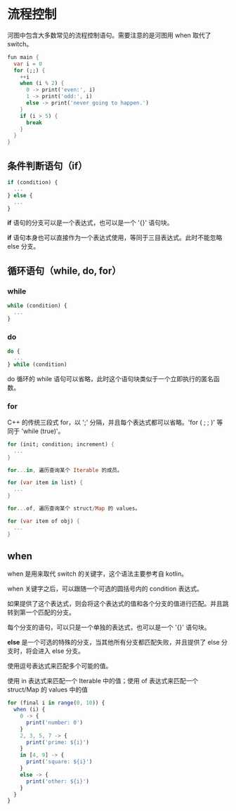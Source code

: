 # 流程控制

河图中包含大多数常见的流程控制语句。需要注意的是河图用 when 取代了 switch。

```dart
fun main {
  var i = 0
  for (;;) {
    ++i
    when (i % 2) {
      0 -> print('even:', i)
      1 -> print('odd:', i)
      else -> print('never going to happen.')
    }
    if (i > 5) {
      break
    }
  }
}
```

## 条件判断语句（if）

```javascript
if (condition) {
  ...
} else {
  ...
}
```

**if** 语句的分支可以是一个表达式，也可以是一个 '{}' 语句块。

**if** 语句本身也可以直接作为一个表达式使用，等同于三目表达式。此时不能忽略 else 分支。

## 循环语句（while, do, for）

### while

```javascript
while (condition) {
  ...
}
```

### do

```javascript
do {
  ...
} while (condition)
```

do 循环的 while 语句可以省略，此时这个语句块类似于一个立即执行的匿名函数。

### for

C++ 的传统三段式 for，以 ';' 分隔，并且每个表达式都可以省略。'for ( ; ; )' 等同于 'while (true)'。

```dart
for (init; condition; increment) {
  ...
}

for...in, 遍历查询某个 Iterable 的成员。

for (var item in list) {
  ...
}

for...of, 遍历查询某个 struct/Map 的 values。

for (var item of obj) {
  ...
}
```

## when

when 是用来取代 switch 的关键字，这个语法主要参考自 kotlin。

when 关键字之后，可以跟随一个可选的圆括号内的 condition 表达式。

如果提供了这个表达式，则会将这个表达式的值和各个分支的值进行匹配。并且跳转到第一个匹配的分支。

每个分支的语句，可以只是一个单独的表达式，也可以是一个 '{}' 语句块。

**else** 是一个可选的特殊的分支，当其他所有分支都匹配失败，并且提供了 else 分支时，将会进入 else 分支。

使用逗号表达式来匹配多个可能的值。

使用 in 表达式来匹配一个 Iterable 中的值；使用 of 表达式来匹配一个 struct/Map 的 values 中的值

```javascript
for (final i in range(0, 10)) {
  when (i) {
    0 -> {
      print('number: 0')
    }
    2, 3, 5, 7 -> {
      print('prime: ${i}')
    }
    in [4, 9] -> {
      print('square: ${i}')
    }
    else -> {
      print('other: ${i}')
    }
  }
}
```
